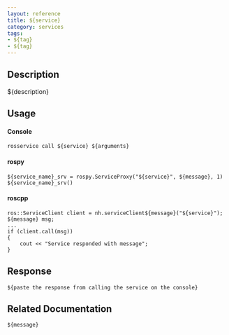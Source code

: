 ```yaml
---
layout: reference
title: ${service}
category: services
tags: 
- ${tag} 
- ${tag}
---
```


## Description
${description}

## Usage
#### Console
```
rosservice call ${service} ${arguments}
```

#### rospy
```
${service_name}_srv = rospy.ServiceProxy("${service}", ${message}, 1)
${service_name}_srv()
```

#### roscpp
```
ros::ServiceClient client = nh.serviceClient${message}("${service}");
${message} msg;
...
if (client.call(msg))
{
    cout << "Service responded with message";
}
```

## Response
```
${paste the response from calling the service on the console}
```

## Related Documentation
``${message}``